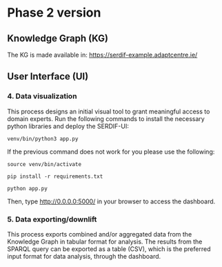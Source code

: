 # Phase 2 version

## Knowledge Graph (KG)

The KG is made available in: https://serdif-example.adaptcentre.ie/

## User Interface (UI)

### 4. Data visualization
This process designs an initial visual tool to grant meaningful access to domain experts.
Run the following commands to install the necessary python libraries and deploy the SERDIF-UI:

`venv/bin/python3 app.py `

If the previous command does not work for you please use the following:

`source venv/bin/activate`

`pip install -r requirements.txt`

`python app.py`

Then, type http://0.0.0.0:5000/ in your browser to access the dashboard.

### 5. Data exporting/downlift

This process exports combined and/or aggregated data from the Knowledge Graph in tabular format for analysis. The results from the SPARQL query can be exported as a table (CSV), which is the preferred input format for data analysis, through the dashboard.
